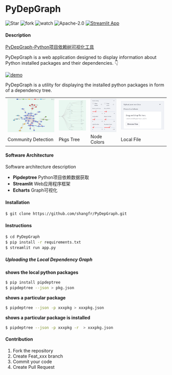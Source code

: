 # PyDepGraph

![Star](https://img.shields.io/github/stars/shangfr/PyDepGraph?style=flat-square) ![fork](https://img.shields.io/github/forks/shangfr/PyDepGraph?style=flat-square) ![watch](https://img.shields.io/github/watchers/shangfr/PyDepGraph?style=flat-square) ![Apache-2.0](https://img.shields.io/github/license/shangfr/PyDepGraph?style=flat-square) [![Streamlit App](https://static.streamlit.io/badges/streamlit_badge_black_white.svg)](https://shangfr-pydepgraph-app-gh2ivs.streamlitapp.com/)

#### Description 

[PyDepGraph-Python项目依赖树可视化工具](https://shangfr-pydepgraph-app-gh2ivs.streamlitapp.com/)


PyDepGraph is a web application designed to display information about Python installed packages and their dependencies. 👇

<a target="_blank" href="(https://shangfr-pydepgraph-app-gh2ivs.streamlitapp.com/">
    <img src="./picture/pic.webp" alt="demo"></img>
</a>

PyDepGraph is a utility for displaying the installed python packages in form of a dependency tree. 

<table border="0">
  <tr>
    <td>
        <img src="./picture/pic0.png" style="max-height:150px; width:auto; display:block;">
    </td>
    <td>
        <img src="./picture/pic1.png" style="max-height:150px; width:auto; display:block;">
    </td>
    <td>
        <img src="./picture/pic2.png" style="max-height:150px; width:auto; display:block;">
    </td>
    <td>
      <a target="_blank" href="(https://shangfr-pydepgraph-app-gh2ivs.streamlitapp.com/">
        <img src="./picture/pic3.png" style="max-height:150px; width:auto; display:block;">
      </a>
    </td>
  </tr>
  <tr>
    <td>Community Detection</td>
    <td>Pkgs Tree</td>
    <td>Node Colors</td>
    <td>Local File</td>
  </tr>
</table>


#### Software Architecture

Software architecture description

- **Pipdeptree** Python项目依赖数据获取
- **Streamlit** Web应用程序框架
- **Echarts** Graph可视化

#### Installation
```bash
$ git clone https://github.com/shangfr/PyDepGraph.git
```

#### Instructions
```bash
$ cd PyDepGraph
$ pip install -r requirements.txt
$ streamlit run app.py
```

##### Uploading the Local Dependency Graph

**shows the local python packages**
```bash
$ pip install pipdeptree
$ pipdeptree --json > pkg.json
```

**shows a particular package** 
```bash
$ pipdeptree --json -p xxxpkg > xxxpkg.json
```

**shows a particular package is installed**
```bash
$ pipdeptree --json -p xxxpkg -r  > xxxpkg.json
```

#### Contribution

1.  Fork the repository
2.  Create Feat_xxx branch
3.  Commit your code
4.  Create Pull Request

